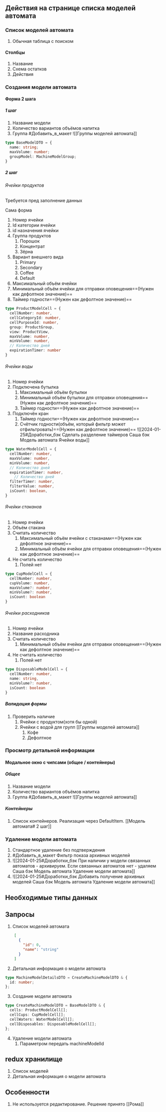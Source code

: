 ## Действия на странице списка моделей автомата
### Список моделей автомата
1. Обычная таблица с поиском
 #### Столбцы
 1. Название
 2. Схема остатков
 3. Действия 
### Создания модели автомата
#### Форма 2 шага
##### 1 шаг
1. Название модели
2. Количество вариантов объёмов напитка 
3. Группа  #Добавить_в_макет ![[Группы моделей автомата]]
```ts
type BaseModelDTO = {
  name: string;
  maxVolume: number;
  groupModel: MachineModelGroup;
}
```


##### 2 шаг
###### Ячейки продуктов
Требуется пред заполнение данных

Сама форма
1. Номер ячейки
2. Id категории ячейки
3. id назначения ячейки
4. Группа продуктов
	1. Порошок
	2. Концентрат
	3. Зёрна
5. Вариант внешнего вида
	1. Primary
	2. Secondary
	3. Coffee
	4. Default
6. Максимальный объём ячейки
7. Минимальный объём ячейки для отправки оповещения==(Нужен как дефолтное значение)==
8. Таймер годности==(Нужен как дефолтное значение)==
```ts
type ProductModelCell = {
  cellNumber: number,
  cellCategoryId: number,
  cellPurposeId: number,
  group: ProductGroup,
  view: ProductView,
  maxVolume: number,
  minVolume: number,
  // Количество дней
  expirationTimer: number
}
```
###### Ячейки воды
1. Номер ячейки
2. Подключена бутылка
	1. Максимальный объём бутылки
	2. Минимальный объём бутылки для отправки оповещения==(Нужен как дефолтное значение)==
	3. Таймер годности==(Нужен как дефолтное значение)==
3. Подключён кран
	1. Таймер годности==(Нужен как дефолтное значение)==
	2. Счётчик годности(объём, который фильтр может отфильтровать)==(Нужен как дефолтное значение)==
![[2024-01-25#Доработки_бэк Сделать разделение таймеров Саша бэк Модель автомата Ячейки воды]]

```ts
type WaterModelCell = {
  cellNumber: number,
  maxVolume: number,
  minVolume: number,
  // Количество дней
  expirationTimer: number,
    // Количество дней
  filterTimer: number,
  filterValue: number,
  isCount: boolean,
}
```
###### Ячейки стаканов
1. Номер ячейки
2. Объём стакана
3. Считать количество
	1. Максимальный объём ячейки с стаканами==(Нужен как дефолтное значение)==
	2. Минимальный объём ячейки для отправки оповещения==(Нужен как дефолтное значение)==
4. Не считать количество
	1. Полей нет

```ts
type CupModelCell = {
  cellNumber: number,
  cupVolume: number,
  maxVolume?: number,
  minVolume?: number,
  isCount: boolean
}
```

###### Ячейки расходников
1. Номер ячейки
2. Название расходника
3.  Считать количество
	1. Минимальный объём ячейки для отправки оповещения==(Нужен как дефолтное значение)==
4. Не считать количество
	1. Полей нет

```ts
type DisposableModelCell = {
  cellNumber: number,
  name: string,
  minVolume?: number,
  isCount: boolean
}
```

##### Валидация формы
1. Проверить наличие
	1. Ячейки с продуктом(хотя бы одной)
	2. Ячейки с водой для групп [[Группы моделей автомата]]
		1. Кофе
		2. Дефолтное

### Просмотр детальной информации
#### Модальное окно с чипсами (общее / контейнеры)
##### Общее
1. Название модели
2. Количество вариантов объёмов напитка 
3. Группа #Добавить_в_макет ![[Группы моделей автомата]]
##### Контейнеры
1. Список контейнеров. Реализация через DefaultItem. [[Модель автомата# 2 шаг]]

### Удаление модели автомата
1. Стандартное удаление без подтверждения
2. #Добавить_в_макет Фильтр показа архивных моделей
3. ![[2024-01-25#Доработки_бэк При наличии у модели связанных автоматов - архивируем. Если связанных автоматов нет - удаляем Саша бэк Модель автомата Удаление модели автомата]]
4. ![[2024-01-25#Доработки_бэк Добавить получение архивных моделей Саша бэк Модель автомата Удаление модели автомата]]

## Необходимые типы данных


## Запросы
1. Список моделей автомата
```json
	[
	  {
	    "id": 0,
	    "name": "string"
	  }
	]

```

2. Детальная информация о модели автомата
```ts
type MachineModelDetailsDTO = CreateMachineModelDTO & {  
  id: number;  
};
```

3. Создание модели автомата
```ts
type CreateMachineModelDTO = BaseModelDTO & {  
  cells: ProductModelCell[];  
  cellCups: CupModelCell[];  
  cellWaters: WaterModelCell[];  
  cellDisposables: DisposableModelCell[];  
};
```

4. Удаление модели автомата
	1. Параметром передать machineModelId

## redux хранилище
1. Список моделей
2. Детальная информация о модели автомата

## Особенности
1. Не используется редактирование. Решение принято [[Рома]]
